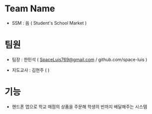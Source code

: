 # Team Name
 - SSM : 씀 ( Student's School Market )
 
# 팀원
 - 팀장 : 한민석 ( SpaceLuis769@gmail.com / github.com/space-luis )
 
 - 지도교사 : 김현주 ( )
 
# 기능
 - 핸드폰 앱으로 학교 매점의 상품을 주문해 학생의 반까지 배달해주는 시스템
 
 
